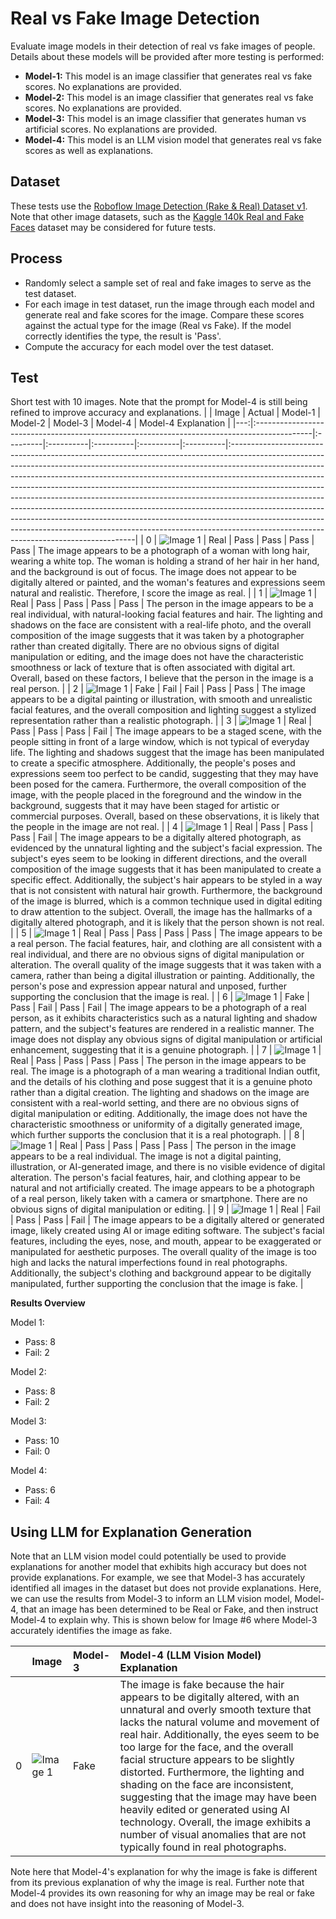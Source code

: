 # Real vs Fake Image Detection

Evaluate image models in their detection of real vs fake images of people. Details about these models will be provided after more testing is performed:

- **Model-1:** This model is an image classifier that generates real vs fake scores. No explanations are provided.
- **Model-2:** This model is an image classifier that generates real vs fake scores. No explanations are provided.
- **Model-3:** This model is an image classifier that generates human vs artificial scores. No explanations are provided.
- **Model-4:** This model is an LLM vision model that generates real vs fake scores as well as explanations.

## Dataset
These tests use the [Roboflow Image Detection (Rake & Real) Dataset v1](https://universe.roboflow.com/1-3wzs6/image-detection-fake-real/dataset/1). Note that other image datasets, such as the [Kaggle 140k Real and Fake Faces](https://www.kaggle.com/datasets/xhlulu/140k-real-and-fake-faces) dataset may be considered for future tests.

## Process
- Randomly select a sample set of real and fake images to serve as the test dataset.
- For each image in test dataset, run the image through each model and generate real and fake scores for the image. Compare these scores against the actual type for the image (Real vs Fake). If the model correctly identifies the type, the result is 'Pass'.
- Compute the accuracy for each model over the test dataset.

## Test
Short test with 10 images. Note that the prompt for Model-4 is still being refined to improve accuracy and explanations. 
|    | Image                                                                                    | Actual   | Model-1   | Model-2   | Model-3   | Model-4   | Model-4 Explanation                                                                                                                                                                                                                                                                                                                                                                                                                                                                                                                                                                                                                                                                                          |
|---:|:--------------------------------------------------------------------------------------------|:---------|:----------|:----------|:----------|:----------|:------------------------------------------------------------------------------------------------------------------------------------------------------------------------------------------------------------------------------------------------------------------------------------------------------------------------------------------------------------------------------------------------------------------------------------------------------------------------------------------------------------------------------------------------------------------------------------------------------------------------------------------------------------------------------------------------------|
|  0 | ![Image 1](./images/roboflow/image1.png)                                         | Real     | Pass      | Pass      | Pass      | Pass      | The image appears to be a photograph of a woman with long hair, wearing a white top. The woman is holding a strand of her hair in her hand, and the background is out of focus. The image does not appear to be digitally altered or painted, and the woman's features and expressions seem natural and realistic. Therefore, I score the image as real.                                                                                                                                                                                                                                                                                                                                              |
|  1 | ![Image 1](./images/roboflow/image2.png)                                            | Real     | Pass      | Pass      | Pass      | Pass      | The person in the image appears to be a real individual, with natural-looking facial features and hair. The lighting and shadows on the face are consistent with a real-life photo, and the overall composition of the image suggests that it was taken by a photographer rather than created digitally. There are no obvious signs of digital manipulation or editing, and the image does not have the characteristic smoothness or lack of texture that is often associated with digital art. Overall, based on these factors, I believe that the person in the image is a real person.                                                                                                             |
|  2 | ![Image 1](./images/roboflow/image3.png)                                            | Fake     | Fail      | Fail      | Pass      | Pass      | The image appears to be a digital painting or illustration, with smooth and unrealistic facial features, and the overall composition and lighting suggest a stylized representation rather than a realistic photograph.                                                                                                                                                                                                                                                                                                                                                                                                                                                                               |
|  3 | ![Image 1](./images/roboflow/image4.png)                                         | Real     | Pass      | Pass      | Pass      | Fail      | The image appears to be a staged scene, with the people sitting in front of a large window, which is not typical of everyday life. The lighting and shadows suggest that the image has been manipulated to create a specific atmosphere. Additionally, the people's poses and expressions seem too perfect to be candid, suggesting that they may have been posed for the camera. Furthermore, the overall composition of the image, with the people placed in the foreground and the window in the background, suggests that it may have been staged for artistic or commercial purposes. Overall, based on these observations, it is likely that the people in the image are not real.              |
|  4 | ![Image 1](./images/roboflow/image5.png) | Real     | Pass      | Pass      | Pass      | Fail      | The image appears to be a digitally altered photograph, as evidenced by the unnatural lighting and the subject's facial expression. The subject's eyes seem to be looking in different directions, and the overall composition of the image suggests that it has been manipulated to create a specific effect. Additionally, the subject's hair appears to be styled in a way that is not consistent with natural hair growth. Furthermore, the background of the image is blurred, which is a common technique used in digital editing to draw attention to the subject. Overall, the image has the hallmarks of a digitally altered photograph, and it is likely that the person shown is not real. |
|  5 | ![Image 1](./images/roboflow/image6.png)                                             | Real     | Pass      | Pass      | Pass      | Pass      | The image appears to be a real person. The facial features, hair, and clothing are all consistent with a real individual, and there are no obvious signs of digital manipulation or alteration. The overall quality of the image suggests that it was taken with a camera, rather than being a digital illustration or painting. Additionally, the person's pose and expression appear natural and unposed, further supporting the conclusion that the image is real.                                                                                                                                                                                                                                 |
|  6 | ![Image 1](./images/roboflow/image7.png)                                              | Fake     | Pass      | Fail      | Pass      | Fail      | The image appears to be a photograph of a real person, as it exhibits characteristics such as a natural lighting and shadow pattern, and the subject's features are rendered in a realistic manner. The image does not display any obvious signs of digital manipulation or artificial enhancement, suggesting that it is a genuine photograph.                                                                                                                                                                                                                                                                                                                                                       |
|  7 | ![Image 1](./images/roboflow/image8.png)                                             | Real     | Pass      | Pass      | Pass      | Pass      | The person in the image appears to be real. The image is a photograph of a man wearing a traditional Indian outfit, and the details of his clothing and pose suggest that it is a genuine photo rather than a digital creation. The lighting and shadows on the image are consistent with a real-world setting, and there are no obvious signs of digital manipulation or editing. Additionally, the image does not have the characteristic smoothness or uniformity of a digitally generated image, which further supports the conclusion that it is a real photograph.                                                                                                                              |
|  8 | ![Image 1](./images/roboflow/image9.png)                                             | Real     | Pass      | Pass      | Pass      | Pass      | The person in the image appears to be a real individual. The image is not a digital painting, illustration, or AI-generated image, and there is no visible evidence of digital alteration. The person's facial features, hair, and clothing appear to be natural and not artificially created. The image appears to be a photograph of a real person, likely taken with a camera or smartphone. There are no obvious signs of digital manipulation or editing.                                                                                                                                                                                                                                        |
|  9 | ![Image 1](./images/roboflow/image10.png)                                        | Real     | Fail      | Pass      | Pass      | Fail      | The image appears to be a digitally altered or generated image, likely created using AI or image editing software. The subject's facial features, including the eyes, nose, and mouth, appear to be exaggerated or manipulated for aesthetic purposes. The overall quality of the image is too high and lacks the natural imperfections found in real photographs. Additionally, the subject's clothing and background appear to be digitally manipulated, further supporting the conclusion that the image is fake.                                                                                                                                                                                  |



**Results Overview**

Model 1:
- Pass:    8
- Fail:    2

Model 2:
- Pass:    8
- Fail:    2

Model 3:
- Pass:    10
- Fail:    0

Model 4:
- Pass:    6
- Fail:    4

## Using LLM for Explanation Generation

Note that an LLM vision model could potentially be used to provide explanations for another model that exhibits high accuracy but does not provide explanations. For example, we see that Model-3 has accurately identified all images in the dataset but does not provide explanations. Here, we can use the results from Model-3 to inform an LLM vision model, Model-4, that an image has been determined to be Real or Fake, and then instruct Model-4 to explain why. This is shown below for Image #6 where Model-3 accurately identifies the image as fake.

|    | Image                                                        | Model-3   | Model-4 (LLM Vision Model) Explanation                                                                                                                                                                                                                                                                                                                                                                                                                                                                                                                                                                      |
|---:|:----------------------------------------------------------------|:---------|:------------------------------------------------------------------------------------------------------------------------------------------------------------------------------------------------------------------------------------------------------------------------------------------------------------------------------------------------------------------------------------------------------------------------------------------------------------------------------------------------------------------------------------------------------------------------------|
|  0 | ![Image 1](./images/roboflow/image7.png) | Fake     | The image is fake because the hair appears to be digitally altered, with an unnatural and overly smooth texture that lacks the natural volume and movement of real hair. Additionally, the eyes seem to be too large for the face, and the overall facial structure appears to be slightly distorted. Furthermore, the lighting and shading on the face are inconsistent, suggesting that the image may have been heavily edited or generated using AI technology. Overall, the image exhibits a number of visual anomalies that are not typically found in real photographs. |

Note here that Model-4's explanation for why the image is fake is different from its previous explanation of why the image is real. Further note that Model-4 provides its own reasoning for why an image may be real or fake and does not have insight into the reasoning of Model-3.  
